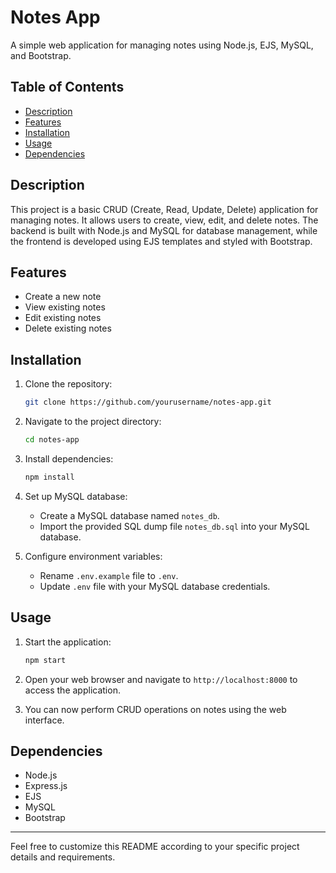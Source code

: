 # Notes App

A simple web application for managing notes using Node.js, EJS, MySQL, and Bootstrap.

## Table of Contents

- [Description](#description)
- [Features](#features)
- [Installation](#installation)
- [Usage](#usage)
- [Dependencies](#dependencies)

## Description

This project is a basic CRUD (Create, Read, Update, Delete) application for managing notes. It allows users to create, view, edit, and delete notes. The backend is built with Node.js and MySQL for database management, while the frontend is developed using EJS templates and styled with Bootstrap.

## Features

- Create a new note
- View existing notes
- Edit existing notes
- Delete existing notes

## Installation

1. Clone the repository:

    ```bash
    git clone https://github.com/yourusername/notes-app.git
    ```

2. Navigate to the project directory:

    ```bash
    cd notes-app
    ```

3. Install dependencies:

    ```bash
    npm install
    ```

4. Set up MySQL database:
   
   - Create a MySQL database named `notes_db`.
   - Import the provided SQL dump file `notes_db.sql` into your MySQL database.

5. Configure environment variables:
   
   - Rename `.env.example` file to `.env`.
   - Update `.env` file with your MySQL database credentials.

## Usage

1. Start the application:

    ```bash
    npm start
    ```

2. Open your web browser and navigate to `http://localhost:8000` to access the application.

3. You can now perform CRUD operations on notes using the web interface.

## Dependencies

- Node.js
- Express.js
- EJS
- MySQL
- Bootstrap


---

Feel free to customize this README according to your specific project details and requirements.
